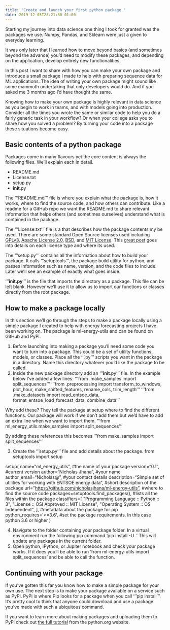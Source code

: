 ```yaml
---
title: "Create and launch your first python package "
date: 2019-12-05T23:21:30-01:00
---
```


Starting my journey into data science one thing I took for granted was the packages we use. Numpy, Pandas, and Sklearn were just a given to everyday learning.

It was only later that I learned how to move beyond basics (and sometimes beyond the advance) you’d need to modify these packages, and depending on the application, develop entirely new functionalities.

In this post I want to share with how you can make your own package and introduce a small package I made to help with preparing sequence data for ML applications. The idea of writing your own package might sound like some mammoth undertaking that only developers would do. And if you asked me 3 months ago I’d have thought the same.

Knowing how to make your own package is highly relevant in data science as you begin to work in teams, and with models going into production. Consider all the times you wrote the same or similar code to help you do a fairly generic task in your workflow? Or when your college asks you to share how you solved a problem? By turning your code into a package these situations become easy.

## Basic contents of a python package
Packages come in many flavours yet the core content is always the following files. We’ll explain each in detail.
- README.md
- License.txt
- setup.py
- __init__.py

The ‘’’README.md’’’ file is where you explain what the package is, how it works, where to find the source code, and how others can contribute. Like a readme for a GitHub repo we want the README.md to share relevant information that helps others (and sometimes ourselves) understand what is contained in the package.

The ‘’’License.txt’’’ file is a that describes how the package contents my be used. There are some standard Open Source licenses used including [GPLv3](https://www.gnu.org/licenses/gpl-3.0.html), [Apache License 2.0](https://www.apache.org/licenses/LICENSE-2.0), [BSD](https://opensource.org/licenses/BSD-3-Clause), and [MIT License](https://mit-license.org/). This [great post](https://www.freecodecamp.org/news/how-open-source-licenses-work-and-how-to-add-them-to-your-projects-34310c3cf94/) goes into details on each license type and where its used.  

The ‘’’setup.py’’’ contains all the information about how to build your package. It calls ‘’’setuptools’’’, the package build utility for python, and passes information such as name, version, and the code files to include. Later we’ll see an example of exactly what goes inside.

‘’’__init.py__’’’ is the file that imports the directory as a package. This file can be left blank. However we’ll use it to allow us to import our functions or classes directly from the root package. 



## How to make a package locally
In this section we’ll go through the steps to make a package locally using a simple package I created to help with energy forecasting projects I have been working on. The package is ml-energy-utils and can be found on GitHub and PyPi.

1. Before launching into making a package you’ll need some code you want to turn into a package. This could be a set of utility functions, models, or classes. Place all the ‘’’.py’’’ scripts you want in the package in a directory. Name this directory whatever you’d like the package to be called.
2. Inside the new package directory add an ‘’’__init__.py’’’ file. In the example below I’ve added a few lines:
‘’’from .make_samples import split_sequences’’’
‘’’from .preprocessing import transform_to_windows, plot_hour, make_shifted_features, rename_cols, trim_length’’’
‘’’from .make_datasets import read_entsoe_data, format_entsoe_load_forecast_data, combine_data’’’

Why add these? They tell the package at setup where to find the different functions. Our package will work if we don’t add them but we’d have to add an extra line when we want to import them.
‘’’from ml_energy_utils.make_samples import split_sequences’’’

By adding these references this becomes 
‘’’from make_samples import split_sequences’’’

3. Create the ‘’’setup.py’’’ file and add details about the package.
from setuptools import setup

setup(
    name=“ml_energy_utils”,  #the name of your package
    version=“0.1”,  #current version
    author=“Nicholas Jhana”, #your name
    author_email=“Nicholas@”, #your contact details
    description=“Simple set of utilities for working with ENTSOE energy data“, #short description of the package
    url="https://github.com/nicholasjhana/ml-energy-utils”,  #where to find the source code
    packages=setuptools.find_packages(), #lists all the files within the package
   classifiers=[
        "Programming Language :: Python :: 3",
        "License :: OSI Approved :: MIT License",
        "Operating System :: OS Independent",
    ],  #metadata about the package for pip
    python_requires='>=3.6',  #set the package requirements. In this case python 3.6 or higher
)

4. Navigate to the folder containing your package folder. In a virtual environment run the following pip command ‘pip install -U .’ This will update any packages in the current folder.
5. Open python, iPython, or Jupiter notebook and check your package works. If it does you’ll be able to run ‘from ml-energy-utils import split_sequences’ and be able to call the function.

## Continuing with your package
If you’ve gotten this far you know how to make a simple package for your own use. The next step is to make your package available on a service such as PyPi. PyPi is where Pip looks for a package when you call ‘’’pip install’’’. It’s pretty cool to think that anyone could download and use a package you’ve made with such a ubiquitous command. 

If you want to learn more about making packages and uploading them to PyPi check out [the full tutorial](https://packaging.python.org/tutorials/packaging-projects/) from the python.org website.
